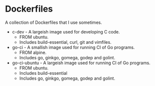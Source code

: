 # Dockerfiles

A collection of Dockerfiles that I use sometimes.

* c-dev - A largeish image used for developing C code.
  * FROM ubuntu.
  * Includes build-essential, curl, git and vimfiles.
* go-ci - A smallish image used for running CI of Go programs.
  * FROM alpine.
  * Includes go, ginkgo, gomega, godep and golint.
* go-ci-ubuntu - A largeish image used for running CI of Go programs.
  * FROM ubuntu.
  * Includes build-essential
  * Includes go, ginkgo, gomega, godep and golint.

